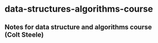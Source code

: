 # data-structures-algorithms-course


## Notes for data structure and algorithms course (Colt Steele)